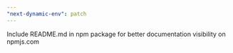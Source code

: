 ```yaml
---
"next-dynamic-env": patch
---
```


Include README.md in npm package for better documentation visibility on npmjs.com